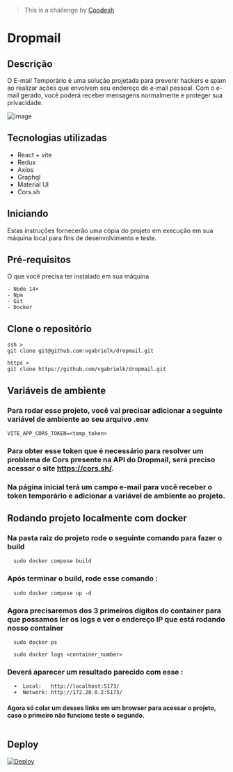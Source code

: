 >This is a challenge by [Coodesh](https://coodesh.com/)
# Dropmail



## Descrição <a name = "about"></a>

O E-mail Temporário é uma solução projetada para prevenir hackers e spam ao realizar ações que envolvem seu endereço de e-mail pessoal. Com o e-mail gerado, você poderá receber mensagens normalmente e proteger sua privacidade.

![image](https://github.com/vgabrielk/dropmail/assets/76710844/5a4d15cf-4acb-4374-988f-c38867aa3644)



## Tecnologias utilizadas

- React + vite
- Redux
- Axios
- Graphql
- Material UI
- Cors.sh





## Iniciando <a name = "getting_started"></a>

Estas instruções fornecerão uma cópia do projeto em execução em sua máquina local para fins de desenvolvimento e teste.

## Pré-requisitos

O que você precisa ter instalado em sua máquina

```
- Node 14+
- Npm
- Git 
- Docker
```

## Clone o repositório 

```git
ssh >
git clone git@github.com:vgabrielk/dropmail.git
```

```git
https >
git clone https://github.com/vgabrielk/dropmail.git
```

## Variáveis de ambiente

### Para rodar esse projeto, você vai precisar adicionar a seguinte variável de ambiente ao seu arquivo .env

`VITE_APP_CORS_TOKEN=<temp_token>`


### Para obter esse token que é necessário para resolver um problema de Cors presente na API do Dropmail, será preciso acessar o site https://cors.sh/.

### Na página inicial terá um campo e-mail para você receber o token temporário e adicionar a variável de ambiente ao projeto.


## Rodando projeto localmente com docker

### Na pasta raiz do projeto rode o seguinte comando para fazer o build
```shell
  sudo docker compose build
```
### Após terminar o build, rode esse comando :
```shell
  sudo docker compose up -d
```

### Agora precisaremos dos 3 primeiros dígitos do container para que possamos ler os logs e ver o endereço IP que está rodando nosso container
```shell
  sudo docker ps
```
```shell
  sudo docker logs <container_number>
```
### Deverá aparecer um resultado parecido com esse : 
```shell 
  ➜  Local:   http://localhost:5173/
  ➜  Network: http://172.20.0.2:5173/
```
#### Agora só colar um desses links em um browser para acessar o projeto, caso o primeiro não funcione teste o segundo. <br><br>

## Deploy
[![Deploy](https://img.shields.io/badge/coodesh_chalenge-000?style=for-the-badge&logo=ko-fi&logoColor=white)](https://dropmail-truckpag.netlify.app/)

